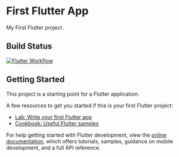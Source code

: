 # First Flutter App

My First Flutter project.

## Build Status
[![Flutter Workflow](https://github.com/AjibsBaba/first-flutter-app/actions/workflows/dart.yml/badge.svg)](https://github.com/AjibsBaba/first-flutter-app/actions/workflows/dart.yml)


## Getting Started

This project is a starting point for a Flutter application.

A few resources to get you started if this is your first Flutter project:

- [Lab: Write your first Flutter app](https://docs.flutter.dev/get-started/codelab)
- [Cookbook: Useful Flutter samples](https://docs.flutter.dev/cookbook)

For help getting started with Flutter development, view the
[online documentation](https://docs.flutter.dev/), which offers tutorials,
samples, guidance on mobile development, and a full API reference.
